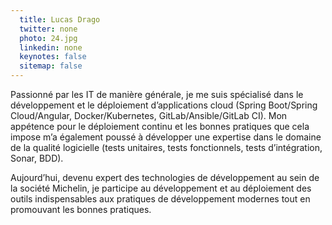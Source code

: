 ```yaml
---
  title: Lucas Drago
  twitter: none
  photo: 24.jpg
  linkedin: none
  keynotes: false
  sitemap: false
---
```

Passionné par les IT de manière générale, je me suis spécialisé dans le développement et le déploiement d’applications cloud (Spring Boot/Spring Cloud/Angular, Docker/Kubernetes, GitLab/Ansible/GitLab CI). Mon appétence pour le déploiement continu et les bonnes pratiques que cela impose m’a également poussé à développer une expertise dans le domaine de la qualité logicielle (tests unitaires, tests fonctionnels, tests d’intégration, Sonar, BDD).

Aujourd’hui, devenu expert des technologies de développement au sein de la société Michelin, je participe au développement et au déploiement des outils indispensables aux pratiques de développement modernes tout en promouvant les bonnes pratiques.
